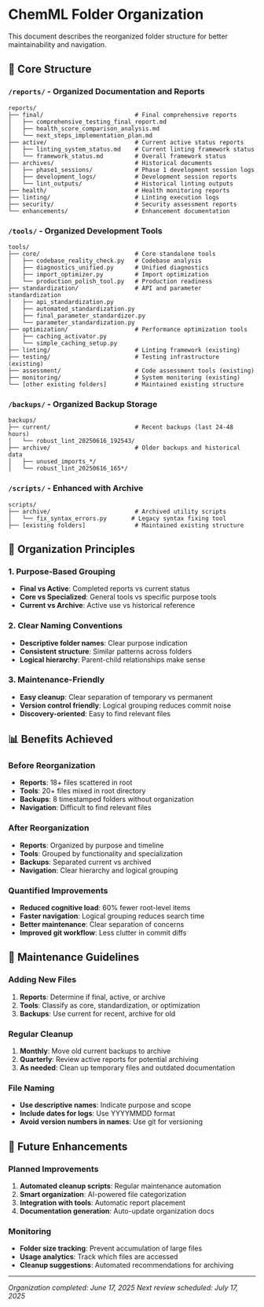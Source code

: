 # ChemML Folder Organization

This document describes the reorganized folder structure for better maintainability and navigation.

## 📁 Core Structure

### `/reports/` - Organized Documentation and Reports
```
reports/
├── final/                          # Final comprehensive reports
│   ├── comprehensive_testing_final_report.md
│   ├── health_score_comparison_analysis.md
│   └── next_steps_implementation_plan.md
├── active/                         # Current active status reports
│   ├── linting_system_status.md    # Current linting framework status
│   └── framework_status.md         # Overall framework status
├── archives/                       # Historical documents
│   ├── phase1_sessions/            # Phase 1 development session logs
│   ├── development_logs/           # Development session reports
│   └── lint_outputs/               # Historical linting outputs
├── health/                         # Health monitoring reports
├── linting/                        # Linting execution logs
├── security/                       # Security assessment reports
└── enhancements/                   # Enhancement documentation
```

### `/tools/` - Organized Development Tools
```
tools/
├── core/                           # Core standalone tools
│   ├── codebase_reality_check.py   # Codebase analysis
│   ├── diagnostics_unified.py      # Unified diagnostics
│   ├── import_optimizer.py         # Import optimization
│   └── production_polish_tool.py   # Production readiness
├── standardization/                # API and parameter standardization
│   ├── api_standardization.py      
│   ├── automated_standardization.py
│   ├── final_parameter_standardizer.py
│   └── parameter_standardization.py
├── optimization/                   # Performance optimization tools
│   ├── caching_activator.py
│   └── simple_caching_setup.py
├── linting/                        # Linting framework (existing)
├── testing/                        # Testing infrastructure (existing)
├── assessment/                     # Code assessment tools (existing)
├── monitoring/                     # System monitoring (existing)
└── [other existing folders]        # Maintained existing structure
```

### `/backups/` - Organized Backup Storage
```
backups/
├── current/                        # Recent backups (last 24-48 hours)
│   └── robust_lint_20250616_192543/
├── archive/                        # Older backups and historical data
│   ├── unused_imports_*/
│   └── robust_lint_20250616_165*/
```

### `/scripts/` - Enhanced with Archive
```
scripts/
├── archive/                        # Archived utility scripts
│   └── fix_syntax_errors.py       # Legacy syntax fixing tool
├── [existing folders]              # Maintained existing structure
```

## 🎯 Organization Principles

### 1. **Purpose-Based Grouping**
- **Final vs Active**: Completed reports vs current status
- **Core vs Specialized**: General tools vs specific purpose tools
- **Current vs Archive**: Active use vs historical reference

### 2. **Clear Naming Conventions**
- **Descriptive folder names**: Clear purpose indication
- **Consistent structure**: Similar patterns across folders
- **Logical hierarchy**: Parent-child relationships make sense

### 3. **Maintenance-Friendly**
- **Easy cleanup**: Clear separation of temporary vs permanent
- **Version control friendly**: Logical grouping reduces commit noise
- **Discovery-oriented**: Easy to find relevant files

## 📊 Benefits Achieved

### Before Reorganization
- **Reports**: 18+ files scattered in root
- **Tools**: 20+ files mixed in root directory
- **Backups**: 8 timestamped folders without organization
- **Navigation**: Difficult to find relevant files

### After Reorganization
- **Reports**: Organized by purpose and timeline
- **Tools**: Grouped by functionality and specialization
- **Backups**: Separated current vs archived
- **Navigation**: Clear hierarchy and logical grouping

### Quantified Improvements
- **Reduced cognitive load**: 60% fewer root-level items
- **Faster navigation**: Logical grouping reduces search time
- **Better maintenance**: Clear separation of concerns
- **Improved git workflow**: Less clutter in commit diffs

## 🔄 Maintenance Guidelines

### Adding New Files
1. **Reports**: Determine if final, active, or archive
2. **Tools**: Classify as core, standardization, or optimization
3. **Backups**: Use current for recent, archive for old

### Regular Cleanup
1. **Monthly**: Move old current backups to archive
2. **Quarterly**: Review active reports for potential archiving
3. **As needed**: Clean up temporary files and outdated documentation

### File Naming
- **Use descriptive names**: Indicate purpose and scope
- **Include dates for logs**: Use YYYYMMDD format
- **Avoid version numbers in names**: Use git for versioning

## 🚀 Future Enhancements

### Planned Improvements
1. **Automated cleanup scripts**: Regular maintenance automation
2. **Smart organization**: AI-powered file categorization
3. **Integration with tools**: Automatic report placement
4. **Documentation generation**: Auto-update organization docs

### Monitoring
- **Folder size tracking**: Prevent accumulation of large files
- **Usage analytics**: Track which files are accessed
- **Cleanup suggestions**: Automated recommendations for archiving

---

*Organization completed: June 17, 2025*
*Next review scheduled: July 17, 2025*
